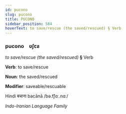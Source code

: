 ```yaml
---
id: pucono
slug: pucono
title: PUCONO
sidebar_position: 584
hoverText: to save/rescue (the saved/rescued) § Verb
---
```


### pucono&emsp;<span kind="abugida">ʋʃꞇƨ</span>

*to save/rescue (the saved/rescued)* **§** Verb

**Verb**: to save/rescue

**Noun**: the saved/rescued

**Modifier**: saveable/rescuable

Hindi बचाना bacānā /bə.t͡ʃɑː.nɑː/

*Indo-Iranian Language Family*